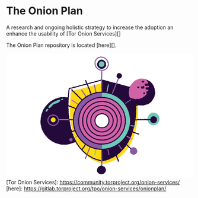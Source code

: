# The Onion Plan

A research and ongoing holistic strategy to increase the adoption an enhance
the usability of [Tor Onion Services][]

The Onion Plan repository is located [here][].

![Onion Services](assets/onion-services.png)
[Tor Onion Services]: https://community.torproject.org/onion-services/
[here]: https://gitlab.torproject.org/tpo/onion-services/onionplan/
